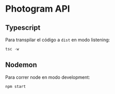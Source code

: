 # Photogram API

## Typescript

Para transpilar el código a `dist` en modo listening:

``` javascript
tsc -w
```

## Nodemon

Para correr node en modo development:

```javascript
npm start
```